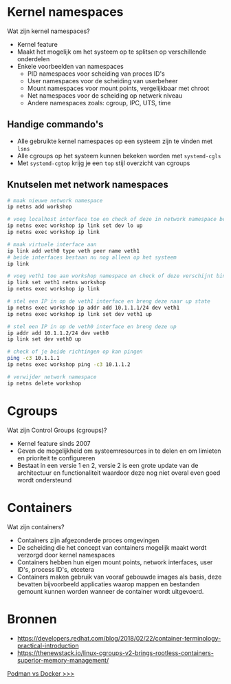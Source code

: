 # Kernel namespaces
Wat zijn kernel namespaces?
- Kernel feature
- Maakt het mogelijk om het systeem op te splitsen op verschillende onderdelen
- Enkele voorbeelden van namespaces
  - PID namespaces voor scheiding van proces ID's
  - User namespaces voor de scheiding van userbeheer
  - Mount namespaces voor mount points, vergelijkbaar met chroot
  - Net namespaces voor de scheiding op netwerk niveau
  - Andere namespaces zoals: cgroup, IPC, UTS, time

## Handige commando's
- Alle gebruikte kernel namespaces op een systeem zijn te vinden met `lsns`
- Alle cgroups op het systeem kunnen bekeken worden met `systemd-cgls`
- Met `systemd-cgtop` krijg je een `top` stijl overzicht van cgroups

## Knutselen met network namespaces

```sh
# maak nieuwe network namespace
ip netns add workshop

# voeg localhost interface toe en check of deze in network namespace bestaat
ip netns exec workshop ip link set dev lo up
ip netns exec workshop ip link

# maak virtuele interface aan
ip link add veth0 type veth peer name veth1
# beide interfaces bestaan nu nog alleen op het systeem
ip link

# voeg veth1 toe aan workshop namespace en check of deze verschijnt binnen de namespace
ip link set veth1 netns workshop
ip netns exec workshop ip link

# stel een IP in op de veth1 interface en breng deze naar up state
ip netns exec workshop ip addr add 10.1.1.1/24 dev veth1
ip netns exec workshop ip link set dev veth1 up

# stel een IP in op de veth0 interface en breng deze up
ip addr add 10.1.1.2/24 dev veth0
ip link set dev veth0 up

# check of je beide richtingen op kan pingen
ping -c3 10.1.1.1
ip netns exec workshop ping -c3 10.1.1.2

# verwijder network namespace
ip netns delete workshop
```

# Cgroups
Wat zijn Control Groups (cgroups)?
- Kernel feature sinds 2007
- Geven de mogelijkheid om systeemresources in te delen en om limieten en prioriteit te configureren
- Bestaat in een versie 1 en 2, versie 2 is een grote update van de architectuur en functionaliteit waardoor deze nog niet overal even goed wordt ondersteund

# Containers
Wat zijn containers?
- Containers zijn afgezonderde proces omgevingen
- De scheiding die het concept van containers mogelijk maakt wordt verzorgd door kernel namespaces
- Containers hebben hun eigen mount points, network interfaces, user ID's, process ID's, etcetera
- Containers maken gebruik van vooraf gebouwde images als basis, deze bevatten bijvoorbeeld applicaties waarop mappen en bestanden gemount kunnen worden wanneer de container wordt uitgevoerd.

# Bronnen
- https://developers.redhat.com/blog/2018/02/22/container-terminology-practical-introduction
- https://thenewstack.io/linux-cgroups-v2-brings-rootless-containers-superior-memory-management/

[Podman vs Docker >>>](02-podman-vs-docker.md)
